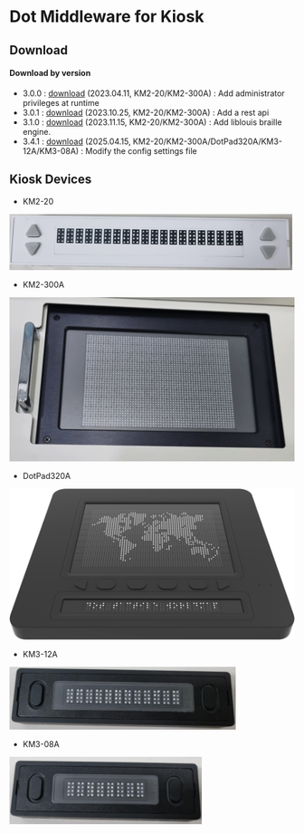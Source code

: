 # Dot Middleware for Kiosk

## Download
#### Download by version
- 3.0.0 : <a href="https://github.com/dotincorp/dotpad-application/raw/refs/heads/main/Dot%20Middleware/Dot%20Middleware%20Kiosk/3.0.0/dot-middleware-kiosk-3.0.0.zip">download</a> (2023.04.11, KM2-20/KM2-300A) : Add administrator privileges at runtime
- 3.0.1 : <a href="https://github.com/dotincorp/dotpad-application/raw/refs/heads/main/Dot%20Middleware/Dot%20Middleware%20Kiosk/3.0.1/dot-middleware-kiosk-3.0.1.zip">download</a> (2023.10.25, KM2-20/KM2-300A) : Add a rest api
- 3.1.0 : <a href="https://github.com/dotincorp/dotpad-application/raw/refs/heads/main/Dot%20Middleware/Dot%20Middleware%20Kiosk/3.1.0/dot-middleware-kiosk-3.1.0.zip">download</a> (2023.11.15, KM2-20/KM2-300A) : Add liblouis braille engine.
- 3.4.1 : <a href="https://github.com/dotincorp/dotpad-application/raw/refs/heads/main/Dot%20Middleware/Dot%20Middleware%20Kiosk/3.4.1/dot-middleware-kiosk-3.4.1.zip">download</a> (2025.04.15, KM2-20/KM2-300A/DotPad320A/KM3-12A/KM3-08A) : Modify the config settings file
<!-- TODO: 아래 버전 버그 수정 후 반영 예정 
- 3.2.0 : <a href="3.2.0/dot-middleware-kiosk-3.2.0.zip">download</a> (2023.11.15) : Add DotPad320 device
- 3.3.0 : <a href="3.3.0/dot-middleware-kiosk-3.3.0.zip">download</a> (2024.09.26) : Add KM3-12A device
- 3.4.0 : <a href="3.4.0/dot-middleware-kiosk-3.4.0.zip">download</a> (2024.12.23) : Add KM3-08A device
-->

 ## Kiosk Devices
  - KM2-20
  <img src="images/KM2-20.png" alt="KM2-20 device" width="500">

  - KM2-300A
  <img src="images/KM2-300A.png" alt="KM2-300A device" width="600">

  - DotPad320A
  <img src="images/DotPad320A.png" alt="DotPad320A device" width="600">

  - KM3-12A
  <img src="images/KM3-12A.png" alt="KM3-12A device" width="400">

  - KM3-08A
  <img src="images/KM3-08A.png" alt="KM3-08A device" width="340">
